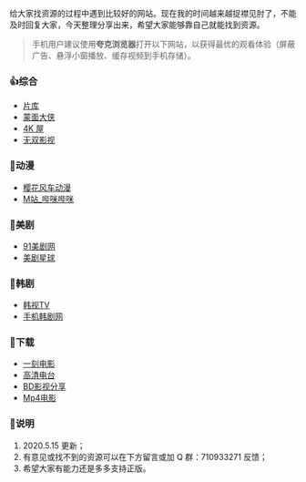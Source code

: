 给大家找资源的过程中遇到比较好的网站。现在我的时间越来越捉襟见肘了，不能及时回复大家，今天整理分享出来，希望大家能够靠自己就能找到资源。

> 手机用户建议使用**夸克浏览器**打开以下网站，以获得最优的观看体验（屏蔽广告、悬浮小窗播放、缓存视频到手机存储）。

### 👍综合

- [片库](https://www.pianku.tv/)
- [蒙面大侠](http://mengmiandaxia.com/)
- [4K 屋](http://www.kkkkwo.com/)
- [无双影视](https://53ys.cc/)

### 🎃动漫

- [樱花风车动漫](https://www.6111.tv/)
- [M站_哔咪哔咪](http://www.bimibimi.me/)

### 🐷美剧

- [91美剧网](https://91mjw.com/)
- [美剧星球](https://www.meijuxq.com/)

### 🎎韩剧

- [韩视TV](https://www.hanshi.tv/) 
- [手机韩剧网](http://shoujihanju.com/)

### 🍕下载

- [一刻电影](https://www.yikedy.co/)
- [高清电台](https://gaoqing.fm/)
- [BD影视分享](https://www.bd-film.cc/)
- [Mp4电影](https://www.domp4.com/)

### 🎈说明

1. 2020.5.15 更新；
2. 有意见或找不到的资源可以在下方留言或加 Q 群：710933271 反馈；
3. 希望大家有能力还是多多支持正版。
<!--stackedit_data:
eyJwcm9wZXJ0aWVzIjoiZGF0ZTogMjAyMC01LTE1XG4iLCJoaX
N0b3J5IjpbNjQ2MTE4MzAsLTE4ODgyOTIxNjldfQ==
-->